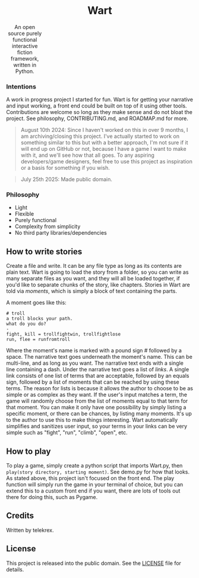 <h1 align="center" style="margin-top: -10px"> Wart </h1>
<p align="center" style="width: 100;">
   An open source purely functional interactive fiction framework, written in Python.<br>
</p>

### Intentions
A work in progress project I started for fun. Wart is for getting your narrative and input working, a front end could be built on top of it using other tools. Contributions are welcome so long as they make sense and do not bloat the project. See philosophy, CONTRIBUTING.md, and ROADMAP.md for more.  

> August 10th 2024: Since I haven't worked on this in over 9 months, I am archiving/closing this project. I've actually started to work on something similar to this but with a better approach, I'm not sure if it will end up on GitHub or not, because I have a game I want to make with it, and we'll see how that all goes. To any aspiring developers/game designers, feel free to use this project as inspiration or a basis for something if you wish.

> July 25th 2025: Made public domain.

### Philosophy
- Light
- Flexible
- Purely functional
- Complexity from simplicity
- No third party libraries/dependencies

## How to write stories
Create a file and write. It can be any file type as long as its contents are plain text. Wart is going to load the story from a folder, so you can write as many separate files as you want, and they will all be loaded together, if you'd like to separate chunks of the story, like chapters. Stories in Wart are told via *moments*, which is simply a block of text containing the parts.

A moment goes like this:
```
# troll
a troll blocks your path.
what do you do?
-
fight, kill = trollfightwin, trollfightlose
run, flee = runfromtroll
```

Where the moment's name is marked with a pound sign # followed by a space.
The narrative text goes underneath the moment's name. This can be multi-line, and as long as you want.
The narrative text ends with a single line containing a dash.
Under the narrative text goes a list of *links*. A single link consists of one list of terms that are acceptable, followed by an equals sign, followed by a list of moments that can be reached by using these terms. The reason for lists is because it allows the author to choose to be as simple or as complex as they want. If the user's input matches a term, the game will randomly choose from the list of moments equal to that term for that moment. You can make it only have one possibility by simply listing a specific moment, or there can be chances, by listing many moments. It's up to the author to use this to make things interesting. Wart automatically simplifies and sanitizes user input, so your terms in your links can be very simple such as "fight", "run", "climb", "open", etc.


## How to play
To play a game, simply create a python script that imports Wart.py, then `play(story directory, starting moment)`. See demo.py for how that looks. As stated above, this project isn't focused on the front end. The play function will simply run the game in your terminal of choice, but you can extend this to a custom front end if you want, there are lots of tools out there for doing this, such as Pygame.

## Credits
Written by telekrex.

## License
This project is released into the public domain. See the [LICENSE](LICENSE) file for details.
